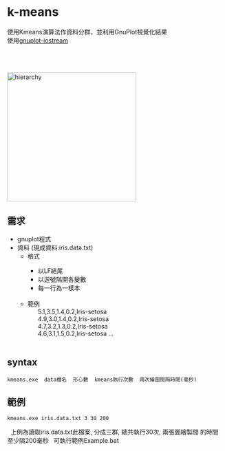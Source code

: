 # k-means

使用Kmeans演算法作資料分群，並利用GnuPlot視覺化結果  
使用[gnuplot-iostream](https://github.com/dstahlke/gnuplot-iostream)

<br><br><br>
<img src="/images/Kmeans.png" height=300px alt="hierarchy"></img>

需求
---
<ul>
  <li>gnuplot程式</li> 
  <li>資料 (現成資料:iris.data.txt) 
  <ul>
    <li>格式</li> 
    <ul>
      <li>以LF結尾</li> 
      <li>以逗號隔開各變數</li> 
      <li>每一行為一樣本</li> 
    </ul>
    <li>範例<br>
        5.1,3.5,1.4,0.2,Iris-setosa<br>
        4.9,3.0,1.4,0.2,Iris-setosa<br>
        4.7,3.2,1.3,0.2,Iris-setosa<br>
        4.6,3.1,1.5,0.2,Iris-setosa ...
        
    </li>
  </ul>
</ul>

syntax
---
    kmeans.exe  data檔名  形心數  kmeans執行次數  兩次繪圖間隔時間(毫秒)

範例
---
    kmeans.exe iris.data.txt 3 30 200
  
上例為讀取iris.data.txt此檔案, 分成三群, 總共執行30次, 兩張圖繪製間	的時間至少隔200毫秒  
可執行範例Example.bat
